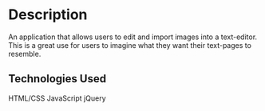 # Description
An application that allows users to edit and import images into a text-editor. This is a great use for users to imagine what they want their text-pages to resemble.

## Technologies Used
HTML/CSS
JavaScript
jQuery